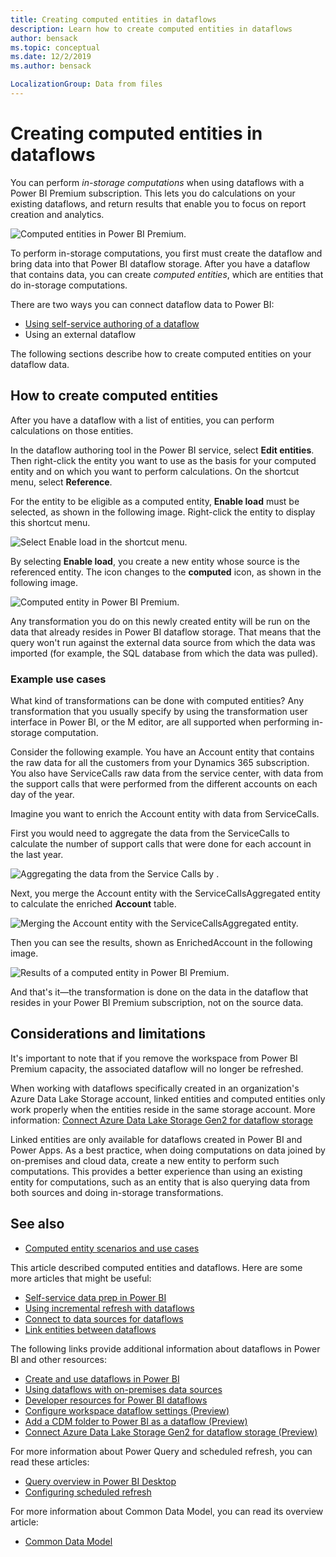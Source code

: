 ```yaml
---
title: Creating computed entities in dataflows
description: Learn how to create computed entities in dataflows
author: bensack
ms.topic: conceptual
ms.date: 12/2/2019
ms.author: bensack

LocalizationGroup: Data from files
---
```

# Creating computed entities in dataflows

You can perform *in-storage computations* when using dataflows with a Power BI Premium subscription. This lets you do calculations on your existing dataflows, and return results that enable you to focus on report creation and analytics. 

![Computed entities in Power BI Premium.](media/dataflows-computed-entities/computed-entities-premium-00.png)

To perform in-storage computations, you first must create the dataflow and bring data into that Power BI dataflow storage. After you have a dataflow that contains data, you can create *computed entities*, which are entities that do in-storage computations. 

There are two ways you can connect dataflow data to Power BI:

* [Using self-service authoring of a dataflow](/power-bi/service-dataflows-create-use)
* Using an external dataflow

The following sections describe how to create computed entities on your dataflow data.

## How to create computed entities

After you have a dataflow with a list of entities, you can perform calculations on those entities.

In the dataflow authoring tool in the Power BI service, select **Edit entities**. Then right-click the entity you want to use as the basis for your computed entity and on which you want to perform calculations. On the shortcut menu, select **Reference**.

For the entity to be eligible as a computed entity, **Enable load** must be selected, as shown in the following image. Right-click the entity to display this shortcut menu.

![Select Enable load in the shortcut menu.](media/dataflows-computed-entities/computed-entities-premium-01.png)

By selecting **Enable load**, you create a new entity whose source is the referenced entity. The icon changes to the **computed** icon, as shown in the following image.

![Computed entity in Power BI Premium.](media/dataflows-computed-entities/computed-entities-premium-00.png)

Any transformation you do on this newly created entity will be run on the data that already resides in Power BI dataflow storage. That means that the query won't run against the external data source from which the data was imported (for example, the SQL database from which the data was pulled).

### Example use cases

What kind of transformations can be done with computed entities? Any transformation that you usually specify by using the transformation user interface in Power BI, or the M editor, are all supported when performing in-storage computation. 

Consider the following example. You have an Account entity that contains the raw data for all the customers from your Dynamics 365 subscription. You also have ServiceCalls raw data from the service center, with data from the support calls that were performed from the different accounts on each day of the year.

Imagine you want to enrich the Account entity with data from ServiceCalls.

First you would need to aggregate the data from the ServiceCalls to calculate the number of support calls that were done for each account in the last year.

![Aggregating the data from the Service Calls by .](media/dataflows-computed-entities/computed-entities-premium-02.png)

Next, you merge the Account entity with the ServiceCallsAggregated entity to calculate the enriched **Account** table.

![Merging the Account entity with the ServiceCallsAggregated entity.](media/dataflows-computed-entities/computed-entities-premium-03.png)

Then you can see the results, shown as EnrichedAccount in the following image.

![Results of a computed entity in Power BI Premium.](media/dataflows-computed-entities/computed-entities-premium-04.png)

And that's it&mdash;the transformation is done on the data in the dataflow that resides in your Power BI Premium subscription, not on the source data.

## Considerations and limitations

It's important to note that if you remove the workspace from Power BI Premium capacity, the associated dataflow will no longer be refreshed.

When working with dataflows specifically created in an organization's Azure Data Lake Storage account, linked entities and computed entities only work properly when the entities reside in the same storage account. More information: [Connect Azure Data Lake Storage Gen2 for dataflow storage](/power-bi/service-dataflows-connect-azure-data-lake-storage-gen2)

Linked entities are only available for dataflows created in Power BI and Power Apps. As a best practice, when doing computations on data joined by on-premises and cloud data, create a new entity to perform such computations. This provides a better experience than using an existing entity for computations, such as an entity that is also querying data from both sources and doing in-storage transformations.

## See also

* [Computed entity scenarios and use cases](computed-entities-scenarios.md)

This article described computed entities and dataflows. Here are some more articles that might be useful:

* [Self-service data prep in Power BI](create-use.md)
* [Using incremental refresh with dataflows](incremental-refresh.md)
* [Connect to data sources for dataflows](data-sources.md)
* [Link entities between dataflows](linked-entities.md)

The following links provide additional information about dataflows in Power BI and other resources:

* [Create and use dataflows in Power BI](/power-bi/service-dataflows-create-use)
* [Using dataflows with on-premises data sources](/power-bi/service-dataflows-on-premises-gateways)
* [Developer resources for Power BI dataflows](/power-bi/service-dataflows-developer-resources)
* [Configure workspace dataflow settings (Preview)](/power-bi/service-dataflows-configure-workspace-storage-settings)
* [Add a CDM folder to Power BI as a dataflow (Preview)](/power-bi/service-dataflows-add-cdm-folder)
* [Connect Azure Data Lake Storage Gen2 for dataflow storage (Preview)](/power-bi/service-dataflows-connect-azure-data-lake-storage-gen2)

For more information about Power Query and scheduled refresh, you can read these articles:
* [Query overview in Power BI Desktop](/power-bi/desktop-query-overview)
* [Configuring scheduled refresh](/power-bi/refresh-scheduled-refresh)

For more information about Common Data Model, you can read its overview article:
* [Common Data Model](/powerapps/common-data-model/overview)